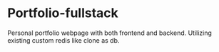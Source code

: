# Portfolio-fullstack
Personal portfolio webpage with both frontend and backend. Utilizing existing custom redis like clone as db.
